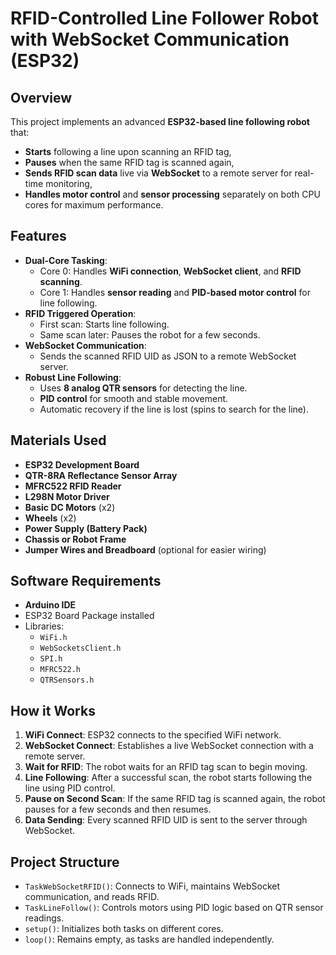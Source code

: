 # RFID-Controlled Line Follower Robot with WebSocket Communication (ESP32)

## Overview
This project implements an advanced **ESP32-based line following robot** that:
- **Starts** following a line upon scanning an RFID tag,
- **Pauses** when the same RFID tag is scanned again,
- **Sends RFID scan data** live via **WebSocket** to a remote server for real-time monitoring,
- **Handles motor control** and **sensor processing** separately on both CPU cores for maximum performance.

## Features
- **Dual-Core Tasking**:
  - Core 0: Handles **WiFi connection**, **WebSocket client**, and **RFID scanning**.
  - Core 1: Handles **sensor reading** and **PID-based motor control** for line following.
- **RFID Triggered Operation**:
  - First scan: Starts line following.
  - Same scan later: Pauses the robot for a few seconds.
- **WebSocket Communication**:
  - Sends the scanned RFID UID as JSON to a remote WebSocket server.
- **Robust Line Following**:
  - Uses **8 analog QTR sensors** for detecting the line.
  - **PID control** for smooth and stable movement.
  - Automatic recovery if the line is lost (spins to search for the line).

## Materials Used
- **ESP32 Development Board**  
- **QTR-8RA Reflectance Sensor Array**  
- **MFRC522 RFID Reader**  
- **L298N Motor Driver**  
- **Basic DC Motors** (x2)  
- **Wheels** (x2)  
- **Power Supply (Battery Pack)**  
- **Chassis or Robot Frame**  
- **Jumper Wires and Breadboard** (optional for easier wiring)

## Software Requirements
- **Arduino IDE**
- ESP32 Board Package installed
- Libraries:
  - `WiFi.h`
  - `WebSocketsClient.h`
  - `SPI.h`
  - `MFRC522.h`
  - `QTRSensors.h`

## How it Works
1. **WiFi Connect**: ESP32 connects to the specified WiFi network.
2. **WebSocket Connect**: Establishes a live WebSocket connection with a remote server.
3. **Wait for RFID**: The robot waits for an RFID tag scan to begin moving.
4. **Line Following**: After a successful scan, the robot starts following the line using PID control.
5. **Pause on Second Scan**: If the same RFID tag is scanned again, the robot pauses for a few seconds and then resumes.
6. **Data Sending**: Every scanned RFID UID is sent to the server through WebSocket.

## Project Structure
- `TaskWebSocketRFID()`: Connects to WiFi, maintains WebSocket communication, and reads RFID.
- `TaskLineFollow()`: Controls motors using PID logic based on QTR sensor readings.
- `setup()`: Initializes both tasks on different cores.
- `loop()`: Remains empty, as tasks are handled independently.

